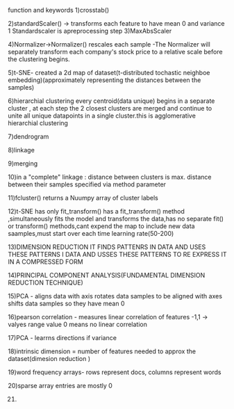 function and keywords
1)crosstab()

2)standardScaler() -> transforms each feature to have mean 0 and variance 1
                      Standardscaler is apreprocessing step
3)MaxAbsScaler

4)Normalizer->Normalizer() rescales each sample -The Normalizer will separately transform each company's stock price to a relative scale before the clustering begins. 

5)t-SNE- created a 2d map of dataset(t-distributed tochastic neighboe embedding)(approximately representing the distances between the samples)

6)hierarchial clustering 
every centroid(data unique) begins in a separate cluster , at each step the 2 closest clusters are merged
and continue to unite all unique datapoints in a single cluster.this is agglomerative hierarchial clustering

7)dendrogram

8)linkage

9)merging

10)in a "complete" linkage : distance between clusters is max. distance between their samples
specified via method parameter

11)fcluster()
returns a Nuumpy array of cluster labels

12)t-SNE has only fit_transform()
has a fit_transform() method ,simultaneously fits the model and transforms the data,has no separate fit() or transform() methods,cant expend the map to include new data saamples,must start over each time
learning rate(50-200)

13)DIMENSION REDUCTION
IT FINDS PATTENRS IN DATA AND USES THESE PATTERNS I DATA AND USSES THESE PATTERNS TO RE EXPRESS IT IN A COMPRESSED FORM

14)PRINCIPAL COMPONENT ANALYSIS(FUNDAMENTAL DIMENSION REDUCTION TECHNIQUE)

15)PCA - aligns data with axis
  rotates data samples to be aligned with axes
  shifts data samples so they have mean 0
  
16)pearson correlation - measures linear correlation of features 
 -1,1 -> valyes range
 value 0 means no linear correlation
 
 17)PCA - learrns directions if variance
 
18)intrinsic dimension = number of features needed to approx the dataset(dimesion reduction )

19)word frequency arrays- rows represent docs, columns represent words

20)sparse array entries are mostly 0

21)
